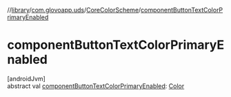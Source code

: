 //[library](../../../index.md)/[com.glovoapp.uds](../index.md)/[CoreColorScheme](index.md)/[componentButtonTextColorPrimaryEnabled](component-button-text-color-primary-enabled.md)

# componentButtonTextColorPrimaryEnabled

[androidJvm]\
abstract val [componentButtonTextColorPrimaryEnabled](component-button-text-color-primary-enabled.md): [Color](https://developer.android.com/reference/kotlin/androidx/compose/ui/graphics/Color.html)
